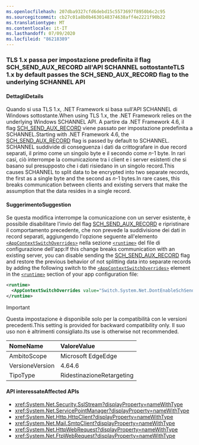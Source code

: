 ```yaml
---
ms.openlocfilehash: 207dba9327cfd6debd15c5573697f8950b6c2c95
ms.sourcegitcommit: cb27c01a8b0b4630148374638aff4e2221f90b22
ms.translationtype: MT
ms.contentlocale: it-IT
ms.lasthandoff: 07/09/2020
ms.locfileid: "86218389"
---
```

### <a name="tls-1x-by-default-passes-the-sch_send_aux_record-flag-to-the-underlying-schannel-api"></a><span data-ttu-id="8d2a1-101">TLS 1.x passa per impostazione predefinita il flag SCH_SEND_AUX_RECORD all'API SCHANNEL sottostante</span><span class="sxs-lookup"><span data-stu-id="8d2a1-101">TLS 1.x by default passes the SCH_SEND_AUX_RECORD flag to the underlying SCHANNEL API</span></span>

#### <a name="details"></a><span data-ttu-id="8d2a1-102">Dettagli</span><span class="sxs-lookup"><span data-stu-id="8d2a1-102">Details</span></span>

<span data-ttu-id="8d2a1-103">Quando si usa TLS 1.x, .NET Framework si basa sull'API SCHANNEL di Windows sottostante.</span><span class="sxs-lookup"><span data-stu-id="8d2a1-103">When using TLS 1.x, the .NET Framework relies on the underlying Windows SCHANNEL API.</span></span> <span data-ttu-id="8d2a1-104">A partire da .NET Framework 4.6, il flag [SCH_SEND_AUX_RECORD](https://docs.microsoft.com/windows/win32/api/schannel/ns-schannel-schannel_cred) viene passato per impostazione predefinita a SCHANNEL.</span><span class="sxs-lookup"><span data-stu-id="8d2a1-104">Starting with .NET Framework 4.6, the [SCH_SEND_AUX_RECORD](https://docs.microsoft.com/windows/win32/api/schannel/ns-schannel-schannel_cred) flag is passed by default to SCHANNEL.</span></span> <span data-ttu-id="8d2a1-105">SCHANNEL suddivide di conseguenza i dati da crittografare in due record separati, il primo come un singolo byte e il secondo come <em>n</em>-1 byte. In rari casi, ciò interrompe la comunicazione tra i client e i server esistenti che si basano sul presupposto che i dati risiedano in un singolo record.</span><span class="sxs-lookup"><span data-stu-id="8d2a1-105">This causes SCHANNEL to split data to be encrypted into two separate records, the first as a single byte and the second as <em>n</em>-1 bytes.In rare cases, this breaks communication between clients and existing servers that make the assumption that the data resides in a single record.</span></span>

#### <a name="suggestion"></a><span data-ttu-id="8d2a1-106">Suggerimento</span><span class="sxs-lookup"><span data-stu-id="8d2a1-106">Suggestion</span></span>

<span data-ttu-id="8d2a1-107">Se questa modifica interrompe la comunicazione con un server esistente, è possibile disabilitare l'invio del flag [SCH_SEND_AUX_RECORD](https://docs.microsoft.com/windows/win32/api/schannel/ns-schannel-schannel_cred) e ripristinare il comportamento precedente, che non prevede la suddivisione dei dati in record separati, aggiungendo l'opzione seguente all'elemento [`<AppContextSwitchOverrides>`](~/docs/framework/configure-apps/file-schema/runtime/appcontextswitchoverrides-element.md) nella sezione [`<runtime>`](~/docs/framework/configure-apps/file-schema/runtime/runtime-element.md) del file di configurazione dell'app:</span><span class="sxs-lookup"><span data-stu-id="8d2a1-107">If this change breaks communication with an existing server, you can disable sending the [SCH_SEND_AUX_RECORD](https://docs.microsoft.com/windows/win32/api/schannel/ns-schannel-schannel_cred) flag and restore the previous behavior of not splitting data into separate records by adding the following switch to the [`<AppContextSwitchOverrides>`](~/docs/framework/configure-apps/file-schema/runtime/appcontextswitchoverrides-element.md) element in the [`<runtime>`](~/docs/framework/configure-apps/file-schema/runtime/runtime-element.md) section of your app configuration file:</span></span>

```xml
<runtime>
  <AppContextSwitchOverrides value="Switch.System.Net.DontEnableSchSendAuxRecord=true" />
</runtime>
```

> [!IMPORTANT]
> <span data-ttu-id="8d2a1-108">Questa impostazione è disponibile solo per la compatibilità con le versioni precedenti.</span><span class="sxs-lookup"><span data-stu-id="8d2a1-108">This setting is provided for backward compatibility only.</span></span> <span data-ttu-id="8d2a1-109">Il suo uso non è altrimenti consigliato.</span><span class="sxs-lookup"><span data-stu-id="8d2a1-109">Its use is otherwise not recommended.</span></span>

| <span data-ttu-id="8d2a1-110">Nome</span><span class="sxs-lookup"><span data-stu-id="8d2a1-110">Name</span></span>    | <span data-ttu-id="8d2a1-111">Valore</span><span class="sxs-lookup"><span data-stu-id="8d2a1-111">Value</span></span>       |
|:--------|:------------|
| <span data-ttu-id="8d2a1-112">Ambito</span><span class="sxs-lookup"><span data-stu-id="8d2a1-112">Scope</span></span>   | <span data-ttu-id="8d2a1-113">Microsoft Edge</span><span class="sxs-lookup"><span data-stu-id="8d2a1-113">Edge</span></span>        |
| <span data-ttu-id="8d2a1-114">Versione</span><span class="sxs-lookup"><span data-stu-id="8d2a1-114">Version</span></span> | <span data-ttu-id="8d2a1-115">4.6</span><span class="sxs-lookup"><span data-stu-id="8d2a1-115">4.6</span></span>         |
| <span data-ttu-id="8d2a1-116">Tipo</span><span class="sxs-lookup"><span data-stu-id="8d2a1-116">Type</span></span>    | <span data-ttu-id="8d2a1-117">Ridestinazione</span><span class="sxs-lookup"><span data-stu-id="8d2a1-117">Retargeting</span></span> |

#### <a name="affected-apis"></a><span data-ttu-id="8d2a1-118">API interessate</span><span class="sxs-lookup"><span data-stu-id="8d2a1-118">Affected APIs</span></span>

- <xref:System.Net.Security.SslStream?displayProperty=nameWithType>
- <xref:System.Net.ServicePointManager?displayProperty=nameWithType>
- <xref:System.Net.Http.HttpClient?displayProperty=nameWithType>
- <xref:System.Net.Mail.SmtpClient?displayProperty=nameWithType>
- <xref:System.Net.HttpWebRequest?displayProperty=nameWithType>
- <xref:System.Net.FtpWebRequest?displayProperty=nameWithType>
